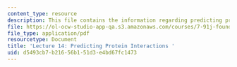 ```yaml
---
content_type: resource
description: This file contains the information regarding predicting protein interactions.
file: https://ol-ocw-studio-app-qa.s3.amazonaws.com/courses/7-91j-foundations-of-computational-and-systems-biology-spring-2014/d5493cb7b21656b151d3e4bd67fc1473_MIT7_91JS14_Lecture14.pdf
file_type: application/pdf
resourcetype: Document
title: 'Lecture 14: Predicting Protein Interactions '
uid: d5493cb7-b216-56b1-51d3-e4bd67fc1473
---
```

